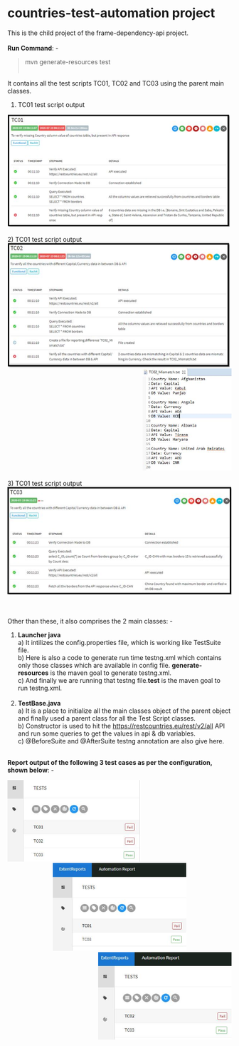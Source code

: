 # countries-test-automation project
This is the child project of the frame-dependency-api project. 
<br><br>
**Run Command**: -
>mvn generate-resources test
<br><br>

It contains all the test scripts TC01, TC02 and TC03 using the parent main classes. 
1) TC01 test script output<br>
<div align="Left">
    <img src="./reportingOutput/TC01.JPG" width="500px"</img> 
</div>
<br>
2) TC01 test script output<br>
<div align="Left">
    <img src="./reportingOutput/TC02.JPG" width="500px"</img> 
</div>
<div align="Right">
    <img src="./reportingOutput/TC02_Mismatch.JPG" width="200px"</img> 
</div>
<br>
3) TC01 test script output<br>
<div align="Left">
    <img src="./reportingOutput/TC03.JPG" width="600px"</img> 
</div>

<br><br>Other than these, it also comprises the 2 main classes: -<br> 
1) **Launcher java** 
<br>a) It intilizes the config.properties file, which is working like TestSuite file. 
<br>b) Here is also a code to generate run time testng.xml which contains only those classes which are available in config file. **generate-resources** is the maven goal to generate testng.xml.
<br>c) And finally we are running that testng file.**test** is the maven goal to run testng.xml.
<br><br>
2) **TestBase.java**
<br>a) It is a place to initialize all the main classes object of the parent object and finally used a parent class for all the Test Script classes.
<br>b) Constructor is used to hit the https://restcountries.eu/rest/v2/all API and run some queries to get the values in api & db variables.
<br>c) @BeforeSuite and @AfterSuite testng annotation are also give here.
<br><br>

**Report output of the following 3 test cases as per the configuration, shown below**: -<br>
<div align="Left">
    <img src="./reportingOutput/All3.JPG" width="300px"</img> 
</div>
<div align="Center">
    <img src="./reportingOutput/1&3.JPG" width="300px"</img> 
</div>
<div align="Right">
    <img src="./reportingOutput/2&3.JPG" width="300px"</img> 
</div>
<br>
